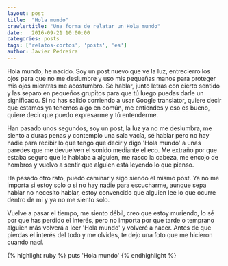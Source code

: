 ```yaml
---
layout: post
title:  "Hola mundo"
crawlertitle: "Una forma de relatar un Hola mundo"
date:   2016-09-21 10:00:00
categories: posts
tags: ['relatos-cortos', 'posts', 'es']
author: Javier Pedreira
---
```


Hola mundo, he nacido. Soy un post nuevo que ve la luz, entrecierro los ojos para que no me deslumbre y uso mis pequeñas manos para proteger mis ojos mientras me acostumbro. Sé hablar, junto letras con cierto sentido y las separo en pequeños grupitos para que tú luego puedas darle un significado. Si no has salido corriendo a usar Google translator, quiere decir que estamos ya tenemos algo en común, me entiendes y eso es bueno, quiere decir que puedo expresarme y tú entenderme.

Han pasado unos segundos, soy un post, la luz ya no me deslumbra, me siento a duras penas y contemplo una sala vacía, sé hablar pero no hay nadie para recibir lo que tengo que decir y digo 'Hola mundo' a unas paredes que me devuelven el sonido mediante el eco. Me extraño por que estaba seguro que le hablaba a alguien, me rasco la cabeza, me encojo de hombros y vuelvo a sentir que alguien está leyendo lo que pienso. 

Ha pasado otro rato, puedo caminar y sigo siendo el mismo post. Ya no me importa si estoy solo o si no hay nadie para escucharme, aunque sepa hablar no necesito hablar, estoy convencido que alguien lee lo que ocurre dentro de mi y ya no me siento solo. 

Vuelve a pasar el tiempo, me siento débil, creo que estoy muriendo, lo sé por que has perdido el interés, pero no importa por que tarde o temprano alguien más volverá a leer 'Hola mundo' y volveré a nacer. Antes de que pierdas el interés del todo y me olvides, te dejo una foto que me hicieron cuando nací.

{% highlight ruby %}
  puts 'Hola mundo'
{% endhighlight %}

